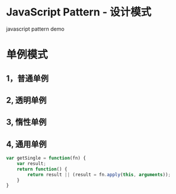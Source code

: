 # JavaScript Pattern - 设计模式
javascript pattern demo

# 单例模式
## 1，普通单例
## 2, 透明单例
## 3, 惰性单例
## 4, 通用单例
```javascript
var getSingle = function(fn) {
	var result;
	return function() {
		return result || (result = fn.apply(this, arguments));
	}
}
```